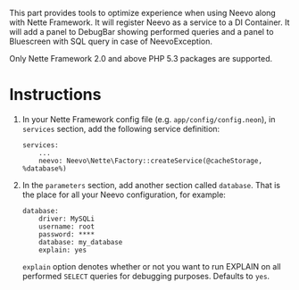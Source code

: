 This part provides tools to optimize experience when using Neevo along
with Nette Framework. It will register Neevo as a service to a DI Container.
It will add a panel to DebugBar showing performed queries and a panel to
Bluescreen with SQL query in case of NeevoException.

Only Nette Framework 2.0 and above PHP 5.3 packages are supported.

Instructions
============

1.  In your Nette Framework config file (e.g. `app/config/config.neon`),
    in `services` section, add the following service definition:

		services:
			...
			neevo: Neevo\Nette\Factory::createService(@cacheStorage, %database%)


2.  In the `parameters` section, add another section called `database`.
    That is the place for all your Neevo configuration, for example:

		database:
			driver: MySQLi
			username: root
			password: ****
			database: my_database
			explain: yes

    `explain` option denotes whether or not you want to run EXPLAIN on all
    performed `SELECT` queries for debugging purposes. Defaults to `yes`.